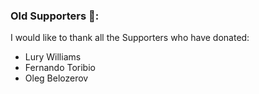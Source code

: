 ### Old Supporters 🎉:
I would like to thank all the Supporters who have donated:<br>

- Lury Williams
- Fernando Toribio
- Oleg Belozerov
